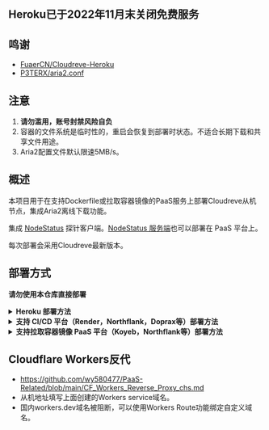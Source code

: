## Heroku已于2022年11月末关闭免费服务

## 鸣谢

- [FuaerCN/Cloudreve-Heroku](https://github.com/FuaerCN/Cloudreve-Heroku)
- [P3TERX/aria2.conf](https://github.com/P3TERX/aria2.conf)  

## 注意

 1. **请勿滥用，账号封禁风险自负**
 2. 容器的文件系统是临时性的，重启会恢复到部署时状态。不适合长期下载和共享文件用途。
 3. Aria2配置文件默认限速5MB/s。

## 概述

  本项目用于在支持Dockerfile或拉取容器镜像的PaaS服务上部署Cloudreve从机节点，集成Aria2离线下载功能。

  集成 [NodeStatus](https://github.com/cokemine/nodestatus) 探针客户端。[NodeStatus 服务端](https://github.com/wy580477/NodeStatus-Docker)也可以部署在 PaaS 平台上。
  
  每次部署会采用Cloudreve最新版本。
  
## 部署方式

 **请勿使用本仓库直接部署**  

 <details>
<summary><b>Heroku 部署方法</b></summary>

 1. 点击右上角Fork，再点击Create Fork。
 2. 在Fork出来的仓库页面上点击Setting，勾选Template repository。
 3. 然后点击Code返回之前的页面，点Setting下面新出现的按钮Use this template，起个随机名字创建新库。
 4. 仓库content目录下，conf.ini为Cloudreve设置文件，aria2.conf为aria2设置文件，可根据需要自行修改。tracker.sh用于每次dyno启动时自动更新BT tracker。
 5. 比如你的Github用户名是bobby，新库名称是green。浏览器登陆heroku后，访问<https://dashboard.heroku.com/new?template=https://github.com/bobby/green> 进行部署。
 6. 首先打开Cloudreve主机管理面板———离线下载节点，点接入新节点进入向导。
 7. 将从机密钥填入Secret变量。NodeStatus_DSN环境变量可选，为探针服务端连接信息，不设置则为禁用。示例：wss://username:password@status.mydomain.com
 8. Heroku完成部署后，将Heroku APP域名填入从机地址，Aria2 RPC服务地址为<http://127.0.0.1:61800> ，RPC密钥为空白。

  </details>

 <details>
<summary><b>支持 CI/CD 平台（Render，Northflank，Doprax等）部署方法</b></summary>

 1. 点击右上角Fork，再点击Create Fork。
 2. 在Fork出来的仓库页面上点击Setting，勾选Template repository。
 3. 然后点击Code返回之前的页面，点Setting下面新出现的按钮Use this template，起个随机名字创建新库。
 4. 仓库content目录下，conf.ini为Cloudreve设置文件，aria2.conf为aria2设置文件，可根据需要自行修改。tracker.sh用于每次容器启动时自动更新BT tracker。
 5. 首先打开Cloudreve主机管理面板———离线下载节点，点接入新节点进入向导。
 6. 在PaaS平台管理面板中连接你新建立的github仓库，然后进行部署。
 7. 在PaaS部署过程中建立Secret环境变量，值为从机密钥。如果需要设置内部 HTTP 端口，默认为3000，也可以自行设置 PORT 变量修改。
 8. NodeStatus_DSN环境变量可选，为探针服务端连接信息，不设置则为禁用。示例：wss://username:password@status.mydomain.com
 9. 完成部署后，将PaaS平台提供的域名填入从机地址，Aria2 RPC服务地址为<http://127.0.0.1:61800> ，RPC密钥为空白。

  </details>

 <details>
<summary><b>支持拉取容器镜像 PaaS 平台（Koyeb，Northflank等）部署方法</b></summary>

 1. 点击右上角Fork，再点击Create Fork。
 2. 在Fork出来的仓库页面上点击Setting，勾选Template repository。
 3. 然后点击Code返回之前的页面，点Setting下面新出现的按钮Use this template，起个随机名字创建新库。
 4. 仓库content目录下，conf.ini为Cloudreve设置文件，aria2.conf为aria2设置文件，可根据需要自行修改。tracker.sh用于每次容器启动时自动更新BT tracker。
 5. 点击仓库Settings > Actions > General，滚动到页面最下方，将Workflow permissions设置为Read and write permissions。
 6. 点击页面右侧 Create a new release，建立格式为 v0.1.0 的tag，其它内容随意，然后点击 Publish release。
 7. 大概不到一分钟后，github action 构建容器镜像完成，点击页面右侧 Packages, 再点击进入刚生成的 Package。
 8. 点击页面右侧 Package settings，在页面最下方点击 Change visibility，选择 public 并输入 package 名称以确认。
 9. 容器镜像拉取地址在 package 页面 docker pull 命令示例中。
 10. 首先打开Cloudreve主机管理面板———离线下载节点，点接入新节点进入向导。
 11. 在PaaS部署过程中建立Secret环境变量，值为从机密钥。如果需要设置内部 HTTP 端口，默认为3000，也可以自行设置 PORT 变量修改。
 12. NodeStatus_DSN环境变量可选，为探针服务端连接信息，不设置则为禁用。示例：wss://username:password@status.mydomain.com
 13. 完成部署后，将PaaS平台提供的域名填入从机地址，Aria2 RPC服务地址为<http://127.0.0.1:61800> ，RPC密钥为空白。

  </details>

## Cloudflare Workers反代

- https://github.com/wy580477/PaaS-Related/blob/main/CF_Workers_Reverse_Proxy_chs.md
- 从机地址填写上面创建的Workers service域名。
- 国内workers.dev域名被阻断，可以使用Workers Route功能绑定自定义域名。
